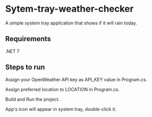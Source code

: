 # Sytem-tray-weather-checker
A simple system tray application that shows if it will rain today.

<h2>Requirements</h2>
<p> .NET 7 </p>

<h2>Steps to run</h2>
<p> Assign your OpenWeather API key as API_KEY value in Program.cs. </p>
<p> Assign preferred location to LOCATION in Program.cs. </p>
<p> Build and Run the project. </p>
<p> App's icon will appear in system tray, double-click it. </p>
